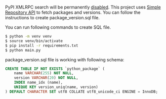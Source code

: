 PyPI XMLRPC search will be permanently [disabled](https://status.python.org/incidents/grk0k7sz6zkp). This project uses [Simple Repository API](https://www.python.org/dev/peps/pep-0503/) to fetch packages and versions. You can follow the instructions to create package_version.sql file.

You can run following commands to create SQL file.
```bash
$ python -m venv venv
$ source venv/bin/activate
$ pip install -r requirements.txt
$ python main.py
```

package_version.sql file is working with following schema:

```sql
CREATE TABLE IF NOT EXISTS `python_package` (
    name VARCHAR(255) NOT NULL,
    version VARCHAR(20) NOT NULL,
    INDEX name_idx (name),
    UNIQUE KEY version_uniq(name, version)
) DEFAULT CHARACTER SET utf8 COLLATE utf8_unicode_ci ENGINE = InnoDB;
```
